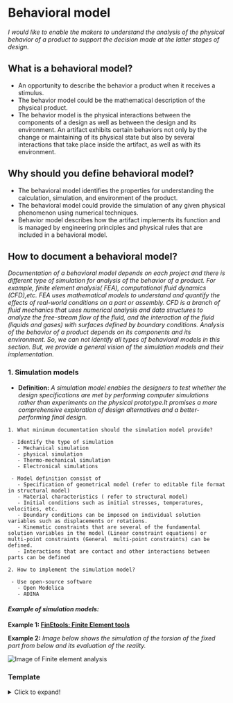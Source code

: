 # **Behavioral model**

*I would like to enable the makers to understand the analysis of the physical behavior of a product to support the decision made at the latter stages of design.* 

## **What is a behavioral model?**

* An opportunity to describe the behavior a product when it receives a stimulus.
* The behavior model could be the mathematical description of the physical product.
* The behavior model is the physical interactions between the components of a design as well as between the design and its environment. An artifact exhibits certain behaviors not only by the change or maintaining of its physical state but also by several interactions that take place inside the artifact, as well as with its environment.


## **Why should you define behavioral model?**

* The behavioral model identifies the properties for understanding the calculation, simulation, and environment of the product.
* The behavioral model could provide the simulation of any given physical phenomenon using numerical techniques.
* Behavior model describes how the artifact implements its function and is managed by engineering principles and physical rules that are included in a behavioral model.  
   

## **How to document a behavioral model?**

*Documentation of a behavioral model depends on each project and there is different type of simulation for analysis of the behavior of a product. For example, finite element analysis( FEA), computational fluid dynamics (CFD),etc.* 
*FEA uses mathematical models to understand and quantify the effects of real-world conditions on a part or assembly. CFD is a branch of fluid mechanics that uses numerical analysis and data structures to analyze  the free-stream flow of the fluid, and the interaction of the fluid (liquids and gases) with surfaces defined by boundary conditions.*
*Analysis of the behavior of a product depends on its components and its environment. So, we can not identify all types of behavioral models in this section. But, we provide a general vision of the simulation models and their implementation.* 

 ### **1. Simulation models**

- **Definition:** *A simulation model enables the designers to test whether the design specifications are met by performing computer simulations rather than experiments on the physical prototype.It promises a more comprehensive exploration of design alternatives and a better-performing final design.*


 ```
1. What minimum documentation should the simulation model provide?

  - Identify the type of simulation
    - Mechanical simulation 
    - physical simulation
    - Thermo-mechanical simulation
    - Electronical simulations
    
  - Model definition consist of 
    - Specification of geometrical model (refer to editable file format in structural model)
    - Material characteristics ( refer to structural model)
    - Initial conditions such as initial stresses, temperatures, velocities, etc. 
    - Boundary conditions can be imposed on individual solution variables such as displacements or rotations.
    - Kinematic constraints that are several of the fundamental solution variables in the model (Linear constraint equations) or multi-point constraints (General  multi-point constraints) can be defined. 
    - Interactions that are contact and other interactions between parts can be defined
    
2. How to implement the simulation model?

  - Use open-source software
    - Open Modelica
    - ADINA
  ```
   #### *Example of simulation models:* 
   
 **Example 1: [FinEtools: Finite Element tools](https://github.com/PetrKryslUCSD/FinEtools.jl)**
 
 **Example 2:** *Image below shows the simulation of the torsion of the fixed part from below and its evaluation of the reality.*
 
 ![Image of Finite element analysis](https://github.com/OPEN-NEXT/wp2.3_template/blob/main/Sources/Images/Finite%20element%20analysis%20image.gif)
 
  
 ### Template
<details>
  <summary>Click to expand!</summary>
  
  ### Documentation of behavioral model
 
  #### 1. simulation model
  1. Type of simulation
     * ...
  2. Model definition
     * ...
     * ...
  3. Name of Software
     * ...
 
</details>

